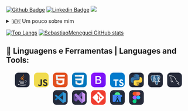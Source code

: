 [![Github Badge](https://img.shields.io/badge/-Github-000?style=flat-square&logo=Github&logoColor=white&link=https://github.com/SebastiaoMeneguci)](https://github.com/SebastiaoMeneguci)
[![Linkedin Badge](https://img.shields.io/badge/-LinkedIn-blue?style=flat-square&logo=Linkedin&logoColor=white&link=https://www.linkedin.com/in/sebastiaomeneguci//)](https://www.linkedin.com/in/sebastiaomeneguci//)
![](https://visitor-badge.laobi.icu/badge?page_id=sebastiaomeneguci.sebastiaomeneguci)

<details>
<summary>🇧🇷 Um pouco sobre mim</summary>
<p>
  
Sou formado em Análise e desenvolvimento de sistemas e atualmente trabalho como desenvolvedor web Java utilizando GWT(Google Web Toolkit). Busco sempre aprender coisas novas e desafiadoras.

Sou um entusiasta em desenvolvimento mobile, com conhecimento em React Native e, por gostar da área, procuro sempre estudar e aprender novas linguagens. Atualmente faço projetos em React Native para me aperfeiçoar no desenvolvimento mobile e conhecer ainda mais desse mundo tão empolgante e desafiador.

📫 sebastiaomeneguci2015@hotmail.com
</p>
</details>

[![Top Langs](https://github-readme-stats.vercel.app/api/top-langs/?username=SebastiaoMeneguci&langs_count=8&layout=compact&theme=vue&locale=pt-Br)](https://github.com/SebastiaoMeneguci/github-readme-stats)
[![SebastiaoMeneguci GitHub stats](https://github-readme-stats.vercel.app/api?username=SebastiaoMeneguci&include_all_commits=true&count_private=true&theme=vue&show_icons=true&locale=pt-Br)](https://github.com/SebastiaoMeneguci/github-readme-stats)

## 🧰 Linguagens e Ferramentas | Languages and Tools:
<p align="center">
<img src="https://github.com/tandpfun/skill-icons/raw/main/icons/Java-Dark.svg" alt="Java" height="40" style="vertical-align:top; margin:4px">
<img src="https://github.com/tandpfun/skill-icons/raw/main/icons/JavaScript.svg" alt="Javascript" height="40" style="vertical-align:top; margin:4px">
<img src="https://github.com/tandpfun/skill-icons/raw/main/icons/HTML.svg" alt="HTML" height="40" style="vertical-align:top; margin:4px">
<img src="https://github.com/tandpfun/skill-icons/raw/main/icons/CSS.svg" alt="CSS" height="40" style="vertical-align:top; margin:4px">
<img src="https://github.com/tandpfun/skill-icons/raw/main/icons/Bootstrap.svg" alt="Bootstrap" height="40" style="vertical-align:top; margin:4px">
<img src="https://github.com/tandpfun/skill-icons/raw/main/icons/TypeScript.svg" alt="TS" height="40" style="vertical-align:top; margin:4px">
<img src="https://github.com/tandpfun/skill-icons/raw/main/icons/Python-Dark.svg" alt="Python" height="40" style="vertical-align:top; margin:4px">
<img src="https://github.com/tandpfun/skill-icons/raw/main/icons/PostgreSQL-Dark.svg" alt="PGSQL" height="40" style="vertical-align:top; margin:4px">
<img src="https://github.com/tandpfun/skill-icons/raw/main/icons/MySQL-Dark.svg" alt="MySQL" height="40" style="vertical-align:top; margin:4px">
<img src="https://github.com/tandpfun/skill-icons/raw/main/icons/VSCode-Dark.svg" alt="VS Code" height="40" style="vertical-align:top; margin:4px">
<img src="https://github.com/tandpfun/skill-icons/raw/main/icons/VisualStudio-Dark.svg" alt="VStudio" height="40" style="vertical-align:top; margin:4px">
<img src="https://github.com/tandpfun/skill-icons/raw/main/icons/Git.svg" alt="Git" height="40" style="vertical-align:top; margin:4px">
<img src="https://github.com/tandpfun/skill-icons/raw/main/icons/AndroidStudio-Dark.svg" alt="Android Studio" height="40" style="vertical-align:top; margin:4px">
<img src="https://github.com/tandpfun/skill-icons/raw/main/icons/Figma-Dark.svg" alt="Figma" height="40" style="vertical-align:top; margin:4px">

